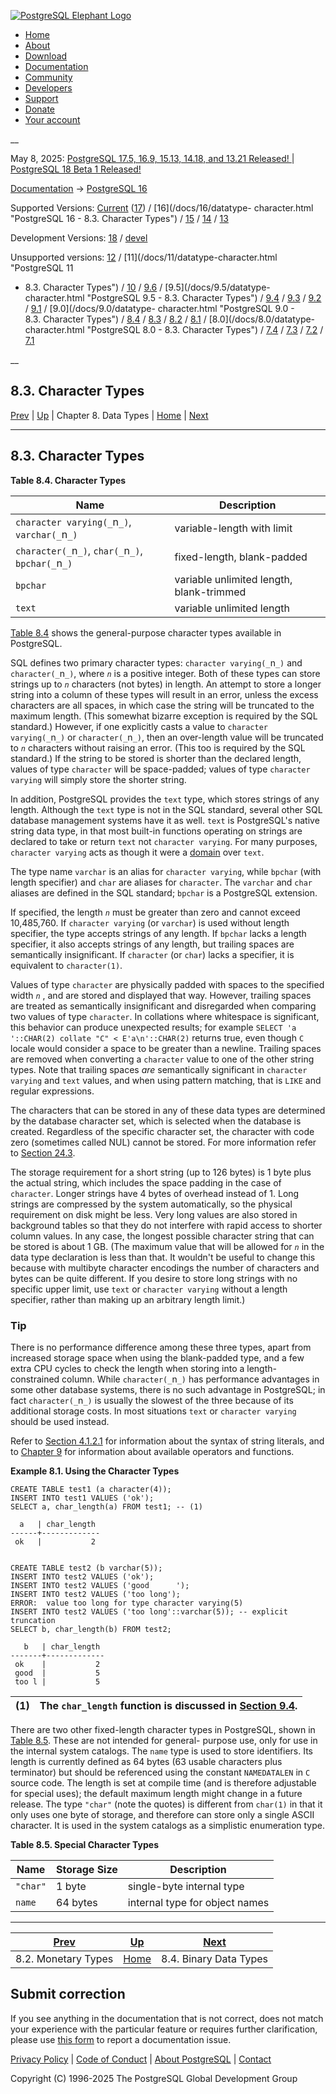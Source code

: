 [ ![PostgreSQL Elephant Logo](/media/img/about/press/elephant.png) ](/)

  * [Home](/ "Home")
  * [About](/about/ "About")
  * [Download](/download/ "Download")
  * [Documentation](/docs/ "Documentation")
  * [Community](/community/ "Community")
  * [Developers](/developer/ "Developers")
  * [Support](/support/ "Support")
  * [Donate](/about/donate/ "Donate")
  * [Your account](/account/ "Your account")

__

May 8, 2025: [ PostgreSQL 17.5, 16.9, 15.13, 14.18, and 13.21 Released! ](/about/news/postgresql-175-169-1513-1418-and-1321-released-3072/) | [ PostgreSQL 18 Beta 1 Released! ](/about/news/postgresql-18-beta-1-released-3070/)

[Documentation](/docs/ "Documentation") -> [PostgreSQL
16](/docs/16/index.html)

Supported Versions: [Current](/docs/current/datatype-character.html
"PostgreSQL 17 - 8.3. Character Types") ([17](/docs/17/datatype-character.html
"PostgreSQL 17 - 8.3. Character Types")) / [16](/docs/16/datatype-
character.html "PostgreSQL 16 - 8.3. Character Types") /
[15](/docs/15/datatype-character.html "PostgreSQL 15 - 8.3. Character Types")
/ [14](/docs/14/datatype-character.html "PostgreSQL 14 - 8.3. Character
Types") / [13](/docs/13/datatype-character.html "PostgreSQL 13 -
8.3. Character Types")

Development Versions: [18](/docs/18/datatype-character.html "PostgreSQL 18 -
8.3. Character Types") / [devel](/docs/devel/datatype-character.html
"PostgreSQL devel - 8.3. Character Types")

Unsupported versions: [12](/docs/12/datatype-character.html "PostgreSQL 12 -
8.3. Character Types") / [11](/docs/11/datatype-character.html "PostgreSQL 11
- 8.3. Character Types") / [10](/docs/10/datatype-character.html "PostgreSQL
10 - 8.3. Character Types") / [9.6](/docs/9.6/datatype-character.html
"PostgreSQL 9.6 - 8.3. Character Types") / [9.5](/docs/9.5/datatype-
character.html "PostgreSQL 9.5 - 8.3. Character Types") /
[9.4](/docs/9.4/datatype-character.html "PostgreSQL 9.4 - 8.3. Character
Types") / [9.3](/docs/9.3/datatype-character.html "PostgreSQL 9.3 -
8.3. Character Types") / [9.2](/docs/9.2/datatype-character.html "PostgreSQL
9.2 - 8.3. Character Types") / [9.1](/docs/9.1/datatype-character.html
"PostgreSQL 9.1 - 8.3. Character Types") / [9.0](/docs/9.0/datatype-
character.html "PostgreSQL 9.0 - 8.3. Character Types") /
[8.4](/docs/8.4/datatype-character.html "PostgreSQL 8.4 - 8.3. Character
Types") / [8.3](/docs/8.3/datatype-character.html "PostgreSQL 8.3 -
8.3. Character Types") / [8.2](/docs/8.2/datatype-character.html "PostgreSQL
8.2 - 8.3. Character Types") / [8.1](/docs/8.1/datatype-character.html
"PostgreSQL 8.1 - 8.3. Character Types") / [8.0](/docs/8.0/datatype-
character.html "PostgreSQL 8.0 - 8.3. Character Types") /
[7.4](/docs/7.4/datatype-character.html "PostgreSQL 7.4 - 8.3. Character
Types") / [7.3](/docs/7.3/datatype-character.html "PostgreSQL 7.3 -
8.3. Character Types") / [7.2](/docs/7.2/datatype-character.html "PostgreSQL
7.2 - 8.3. Character Types") / [7.1](/docs/7.1/datatype-character.html
"PostgreSQL 7.1 - 8.3. Character Types")

__

8.3. Character Types  
---  
[Prev](datatype-money.html "8.2. Monetary Types")  | [Up](datatype.html "Chapter 8. Data Types") | Chapter 8. Data Types | [Home](index.html "PostgreSQL 16.9 Documentation") |  [Next](datatype-binary.html "8.4. Binary Data Types")  
  
* * *

## 8.3. Character Types #

**Table  8.4. Character Types**

Name | Description  
---|---  
`character varying(_`n`_)`, `varchar(_`n`_)` | variable-length with limit  
`character(_`n`_)`, `char(_`n`_)`, `bpchar(_`n`_)` | fixed-length, blank-padded  
`bpchar` | variable unlimited length, blank-trimmed  
`text` | variable unlimited length  
  
  

[Table 8.4](datatype-character.html#DATATYPE-CHARACTER-TABLE
"Table 8.4. Character Types") shows the general-purpose character types
available in PostgreSQL.

SQL defines two primary character types: `character varying(_`n`_)` and
`character(_`n`_)`, where _`n`_ is a positive integer. Both of these types can
store strings up to _`n`_ characters (not bytes) in length. An attempt to
store a longer string into a column of these types will result in an error,
unless the excess characters are all spaces, in which case the string will be
truncated to the maximum length. (This somewhat bizarre exception is required
by the SQL standard.) However, if one explicitly casts a value to `character
varying(_`n`_)` or `character(_`n`_)`, then an over-length value will be
truncated to _`n`_ characters without raising an error. (This too is required
by the SQL standard.) If the string to be stored is shorter than the declared
length, values of type `character` will be space-padded; values of type
`character varying` will simply store the shorter string.

In addition, PostgreSQL provides the `text` type, which stores strings of any
length. Although the `text` type is not in the SQL standard, several other SQL
database management systems have it as well. `text` is PostgreSQL's native
string data type, in that most built-in functions operating on strings are
declared to take or return `text` not `character varying`. For many purposes,
`character varying` acts as though it were a [domain](domains.html
"8.18. Domain Types") over `text`.

The type name `varchar` is an alias for `character varying`, while `bpchar`
(with length specifier) and `char` are aliases for `character`. The `varchar`
and `char` aliases are defined in the SQL standard; `bpchar` is a PostgreSQL
extension.

If specified, the length _`n`_ must be greater than zero and cannot exceed
10,485,760. If `character varying` (or `varchar`) is used without length
specifier, the type accepts strings of any length. If `bpchar` lacks a length
specifier, it also accepts strings of any length, but trailing spaces are
semantically insignificant. If `character` (or `char`) lacks a specifier, it
is equivalent to `character(1)`.

Values of type `character` are physically padded with spaces to the specified
width _`n`_ , and are stored and displayed that way. However, trailing spaces
are treated as semantically insignificant and disregarded when comparing two
values of type `character`. In collations where whitespace is significant,
this behavior can produce unexpected results; for example `SELECT 'a
'::CHAR(2) collate "C" < E'a\n'::CHAR(2)` returns true, even though `C` locale
would consider a space to be greater than a newline. Trailing spaces are
removed when converting a `character` value to one of the other string types.
Note that trailing spaces _are_ semantically significant in `character
varying` and `text` values, and when using pattern matching, that is `LIKE`
and regular expressions.

The characters that can be stored in any of these data types are determined by
the database character set, which is selected when the database is created.
Regardless of the specific character set, the character with code zero
(sometimes called NUL) cannot be stored. For more information refer to
[Section 24.3](multibyte.html "24.3. Character Set Support").

The storage requirement for a short string (up to 126 bytes) is 1 byte plus
the actual string, which includes the space padding in the case of
`character`. Longer strings have 4 bytes of overhead instead of 1. Long
strings are compressed by the system automatically, so the physical
requirement on disk might be less. Very long values are also stored in
background tables so that they do not interfere with rapid access to shorter
column values. In any case, the longest possible character string that can be
stored is about 1 GB. (The maximum value that will be allowed for _`n`_ in the
data type declaration is less than that. It wouldn't be useful to change this
because with multibyte character encodings the number of characters and bytes
can be quite different. If you desire to store long strings with no specific
upper limit, use `text` or `character varying` without a length specifier,
rather than making up an arbitrary length limit.)

### Tip

There is no performance difference among these three types, apart from
increased storage space when using the blank-padded type, and a few extra CPU
cycles to check the length when storing into a length-constrained column.
While `character(_`n`_)` has performance advantages in some other database
systems, there is no such advantage in PostgreSQL; in fact `character(_`n`_)`
is usually the slowest of the three because of its additional storage costs.
In most situations `text` or `character varying` should be used instead.

Refer to [Section 4.1.2.1](sql-syntax-lexical.html#SQL-SYNTAX-STRINGS
"4.1.2.1. String Constants") for information about the syntax of string
literals, and to [Chapter 9](functions.html "Chapter 9. Functions and
Operators") for information about available operators and functions.

**Example  8.1. Using the Character Types**

    
    
    CREATE TABLE test1 (a character(4));
    INSERT INTO test1 VALUES ('ok');
    SELECT a, char_length(a) FROM test1; -- (1)
    
      a   | char_length
    ------+-------------
     ok   |           2
    
    
    CREATE TABLE test2 (b varchar(5));
    INSERT INTO test2 VALUES ('ok');
    INSERT INTO test2 VALUES ('good      ');
    INSERT INTO test2 VALUES ('too long');
    ERROR:  value too long for type character varying(5)
    INSERT INTO test2 VALUES ('too long'::varchar(5)); -- explicit truncation
    SELECT b, char_length(b) FROM test2;
    
       b   | char_length
    -------+-------------
     ok    |           2
     good  |           5
     too l |           5
    
    

(1) |  The `char_length` function is discussed in [Section 9.4](functions-string.html "9.4. String Functions and Operators").  
---|---  
  
  

There are two other fixed-length character types in PostgreSQL, shown in
[Table 8.5](datatype-character.html#DATATYPE-CHARACTER-SPECIAL-TABLE
"Table 8.5. Special Character Types"). These are not intended for general-
purpose use, only for use in the internal system catalogs. The `name` type is
used to store identifiers. Its length is currently defined as 64 bytes (63
usable characters plus terminator) but should be referenced using the constant
`NAMEDATALEN` in `C` source code. The length is set at compile time (and is
therefore adjustable for special uses); the default maximum length might
change in a future release. The type `"char"` (note the quotes) is different
from `char(1)` in that it only uses one byte of storage, and therefore can
store only a single ASCII character. It is used in the system catalogs as a
simplistic enumeration type.

**Table  8.5. Special Character Types**

Name | Storage Size | Description  
---|---|---  
`"char"` | 1 byte | single-byte internal type  
`name` | 64 bytes | internal type for object names  
  
  

* * *

[Prev](datatype-money.html "8.2. Monetary Types")  | [Up](datatype.html "Chapter 8. Data Types") |  [Next](datatype-binary.html "8.4. Binary Data Types")  
---|---|---  
8.2. Monetary Types  | [Home](index.html "PostgreSQL 16.9 Documentation") |  8.4. Binary Data Types  
  
## Submit correction

If you see anything in the documentation that is not correct, does not match
your experience with the particular feature or requires further clarification,
please use [this form](/account/comments/new/16/datatype-character.html/) to
report a documentation issue.

[Privacy Policy](/about/privacypolicy) | [Code of Conduct](/about/policies/coc/) | [About PostgreSQL](/about/) | [Contact](/about/contact/)  

Copyright (C) 1996-2025 The PostgreSQL Global Development Group

